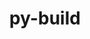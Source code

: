 ---
title: "py-build"
layout: cache
categories: [package, develop]
meta: {"compilers": ["gcc@=11.4.0", "gcc@=13.2.0"], "num_specs": 31, "num_specs_by_stack": {"e4s": 14, "e4s-neoverse_v1": 3, "ml-linux-aarch64-cpu": 6, "ml-linux-aarch64-cuda": 7, "ml-linux-x86_64-cpu": 7, "ml-linux-x86_64-cuda": 6, "root": 31}, "oss": ["ubuntu22.04", "ubuntu24.04"], "platforms": ["linux"], "stacks": ["e4s", "e4s-neoverse_v1", "ml-linux-aarch64-cpu", "ml-linux-aarch64-cuda", "ml-linux-x86_64-cpu", "ml-linux-x86_64-cuda", "root"], "targets": ["aarch64", "neoverse_v1", "x86_64_v3"], "versions": ["1.2.1"]}
spec_details: [{"compiler": "gcc@=11.4.0", "hash": "pfqg2xienllgkr2rb23fugktb23zwwbr", "os": "ubuntu22.04", "platform": "linux", "size": "-", "stacks": ["e4s-neoverse_v1", "root"], "tarball": "https://binaries.spack.io/develop/build_cache/linux-ubuntu22.04-neoverse_v1/gcc-11.4.0/py-build-1.2.1/linux-ubuntu22.04-neoverse_v1-gcc-11.4.0-py-build-1.2.1-pfqg2xienllgkr2rb23fugktb23zwwbr.spack", "target": "neoverse_v1", "variants": ["build_system=python_pip", "~virtualenv"], "versions": ["1.2.1"]}, {"compiler": "gcc@=11.4.0", "hash": "rtkgino4iuiooynnokqzkegreehe644x", "os": "ubuntu22.04", "platform": "linux", "size": "-", "stacks": ["e4s-neoverse_v1", "root"], "tarball": "https://binaries.spack.io/develop/build_cache/linux-ubuntu22.04-neoverse_v1/gcc-11.4.0/py-build-1.2.1/linux-ubuntu22.04-neoverse_v1-gcc-11.4.0-py-build-1.2.1-rtkgino4iuiooynnokqzkegreehe644x.spack", "target": "neoverse_v1", "variants": ["build_system=python_pip", "~virtualenv"], "versions": ["1.2.1"]}, {"compiler": "gcc@=11.4.0", "hash": "wp6ao6pao5z63q2bt7dyjjf37qapzafk", "os": "ubuntu22.04", "platform": "linux", "size": "-", "stacks": ["e4s-neoverse_v1", "root"], "tarball": "https://binaries.spack.io/develop/build_cache/linux-ubuntu22.04-neoverse_v1/gcc-11.4.0/py-build-1.2.1/linux-ubuntu22.04-neoverse_v1-gcc-11.4.0-py-build-1.2.1-wp6ao6pao5z63q2bt7dyjjf37qapzafk.spack", "target": "neoverse_v1", "variants": ["build_system=python_pip", "~virtualenv"], "versions": ["1.2.1"]}, {"compiler": "gcc@=11.4.0", "hash": "5s6jk5hod3irftdzlwzy57sxaybpduuh", "os": "ubuntu22.04", "platform": "linux", "size": "-", "stacks": ["e4s", "root"], "tarball": "https://binaries.spack.io/develop/build_cache/linux-ubuntu22.04-x86_64_v3/gcc-11.4.0/py-build-1.2.1/linux-ubuntu22.04-x86_64_v3-gcc-11.4.0-py-build-1.2.1-5s6jk5hod3irftdzlwzy57sxaybpduuh.spack", "target": "x86_64_v3", "variants": ["build_system=python_pip", "~virtualenv"], "versions": ["1.2.1"]}, {"compiler": "gcc@=11.4.0", "hash": "lk37cd7pzvwcwcjymfpxgndrw3whvme5", "os": "ubuntu22.04", "platform": "linux", "size": "-", "stacks": ["e4s", "root"], "tarball": "https://binaries.spack.io/develop/build_cache/linux-ubuntu22.04-x86_64_v3/gcc-11.4.0/py-build-1.2.1/linux-ubuntu22.04-x86_64_v3-gcc-11.4.0-py-build-1.2.1-lk37cd7pzvwcwcjymfpxgndrw3whvme5.spack", "target": "x86_64_v3", "variants": ["build_system=python_pip", "~virtualenv"], "versions": ["1.2.1"]}, {"compiler": "gcc@=11.4.0", "hash": "yydu7kjtxhb2kofuynrzkker2jnwh7rs", "os": "ubuntu22.04", "platform": "linux", "size": "-", "stacks": ["e4s", "root"], "tarball": "https://binaries.spack.io/develop/build_cache/linux-ubuntu22.04-x86_64_v3/gcc-11.4.0/py-build-1.2.1/linux-ubuntu22.04-x86_64_v3-gcc-11.4.0-py-build-1.2.1-yydu7kjtxhb2kofuynrzkker2jnwh7rs.spack", "target": "x86_64_v3", "variants": ["build_system=python_pip", "~virtualenv"], "versions": ["1.2.1"]}, {"compiler": "gcc@=11.4.0", "hash": "jus73c7bnf4gt3zryctkzr34zr2w4wg7", "os": "ubuntu22.04", "platform": "linux", "size": "-", "stacks": ["e4s", "root"], "tarball": "https://binaries.spack.io/develop/build_cache/linux-ubuntu22.04-x86_64_v3/gcc-11.4.0/py-build-1.2.1/linux-ubuntu22.04-x86_64_v3-gcc-11.4.0-py-build-1.2.1-jus73c7bnf4gt3zryctkzr34zr2w4wg7.spack", "target": "x86_64_v3", "variants": ["build_system=python_pip", "~virtualenv"], "versions": ["1.2.1"]}, {"compiler": "gcc@=11.4.0", "hash": "uleypetr4qr2stsutho4jqdwvoyscspw", "os": "ubuntu22.04", "platform": "linux", "size": "-", "stacks": ["e4s", "root"], "tarball": "https://binaries.spack.io/develop/build_cache/linux-ubuntu22.04-x86_64_v3/gcc-11.4.0/py-build-1.2.1/linux-ubuntu22.04-x86_64_v3-gcc-11.4.0-py-build-1.2.1-uleypetr4qr2stsutho4jqdwvoyscspw.spack", "target": "x86_64_v3", "variants": ["build_system=python_pip", "~virtualenv"], "versions": ["1.2.1"]}, {"compiler": "gcc@=11.4.0", "hash": "g5nnb6segsguzdonsw6d7utyepux4iin", "os": "ubuntu22.04", "platform": "linux", "size": "-", "stacks": ["e4s", "root"], "tarball": "https://binaries.spack.io/develop/build_cache/linux-ubuntu22.04-x86_64_v3/gcc-11.4.0/py-build-1.2.1/linux-ubuntu22.04-x86_64_v3-gcc-11.4.0-py-build-1.2.1-g5nnb6segsguzdonsw6d7utyepux4iin.spack", "target": "x86_64_v3", "variants": ["build_system=python_pip", "~virtualenv"], "versions": ["1.2.1"]}, {"compiler": "gcc@=11.4.0", "hash": "c32fwdkggc4yscy57kx7nc32elzvycku", "os": "ubuntu22.04", "platform": "linux", "size": "-", "stacks": ["e4s", "root"], "tarball": "https://binaries.spack.io/develop/build_cache/linux-ubuntu22.04-x86_64_v3/gcc-11.4.0/py-build-1.2.1/linux-ubuntu22.04-x86_64_v3-gcc-11.4.0-py-build-1.2.1-c32fwdkggc4yscy57kx7nc32elzvycku.spack", "target": "x86_64_v3", "variants": ["build_system=python_pip", "~virtualenv"], "versions": ["1.2.1"]}, {"compiler": "gcc@=11.4.0", "hash": "e2va5aj4vyusf6pvv24twdb2z5pso2op", "os": "ubuntu22.04", "platform": "linux", "size": "-", "stacks": ["e4s", "root"], "tarball": "https://binaries.spack.io/develop/build_cache/linux-ubuntu22.04-x86_64_v3/gcc-11.4.0/py-build-1.2.1/linux-ubuntu22.04-x86_64_v3-gcc-11.4.0-py-build-1.2.1-e2va5aj4vyusf6pvv24twdb2z5pso2op.spack", "target": "x86_64_v3", "variants": ["build_system=python_pip", "~virtualenv"], "versions": ["1.2.1"]}, {"compiler": "gcc@=11.4.0", "hash": "mrefeftaiz5yvc57nbvixcms5bfnnp6e", "os": "ubuntu22.04", "platform": "linux", "size": "-", "stacks": ["e4s", "root"], "tarball": "https://binaries.spack.io/develop/build_cache/linux-ubuntu22.04-x86_64_v3/gcc-11.4.0/py-build-1.2.1/linux-ubuntu22.04-x86_64_v3-gcc-11.4.0-py-build-1.2.1-mrefeftaiz5yvc57nbvixcms5bfnnp6e.spack", "target": "x86_64_v3", "variants": ["build_system=python_pip", "~virtualenv"], "versions": ["1.2.1"]}, {"compiler": "gcc@=11.4.0", "hash": "pxgkxhs5ash5yxn4qopbyspgg7qp6qpv", "os": "ubuntu22.04", "platform": "linux", "size": "-", "stacks": ["e4s", "root"], "tarball": "https://binaries.spack.io/develop/build_cache/linux-ubuntu22.04-x86_64_v3/gcc-11.4.0/py-build-1.2.1/linux-ubuntu22.04-x86_64_v3-gcc-11.4.0-py-build-1.2.1-pxgkxhs5ash5yxn4qopbyspgg7qp6qpv.spack", "target": "x86_64_v3", "variants": ["build_system=python_pip", "~virtualenv"], "versions": ["1.2.1"]}, {"compiler": "gcc@=11.4.0", "hash": "qinkdkfdpifcmtrxuyalzozq3mulpxjj", "os": "ubuntu22.04", "platform": "linux", "size": "-", "stacks": ["e4s", "root"], "tarball": "https://binaries.spack.io/develop/build_cache/linux-ubuntu22.04-x86_64_v3/gcc-11.4.0/py-build-1.2.1/linux-ubuntu22.04-x86_64_v3-gcc-11.4.0-py-build-1.2.1-qinkdkfdpifcmtrxuyalzozq3mulpxjj.spack", "target": "x86_64_v3", "variants": ["build_system=python_pip", "~virtualenv"], "versions": ["1.2.1"]}, {"compiler": "gcc@=11.4.0", "hash": "tnxo2q62nyzz6n53hckj2g7qtzdazhyx", "os": "ubuntu22.04", "platform": "linux", "size": "-", "stacks": ["e4s", "root"], "tarball": "https://binaries.spack.io/develop/build_cache/linux-ubuntu22.04-x86_64_v3/gcc-11.4.0/py-build-1.2.1/linux-ubuntu22.04-x86_64_v3-gcc-11.4.0-py-build-1.2.1-tnxo2q62nyzz6n53hckj2g7qtzdazhyx.spack", "target": "x86_64_v3", "variants": ["build_system=python_pip", "~virtualenv"], "versions": ["1.2.1"]}, {"compiler": "gcc@=11.4.0", "hash": "vu22je6zbgiwokchhpxrnvf5uva5gxmh", "os": "ubuntu22.04", "platform": "linux", "size": "-", "stacks": ["e4s", "root"], "tarball": "https://binaries.spack.io/develop/build_cache/linux-ubuntu22.04-x86_64_v3/gcc-11.4.0/py-build-1.2.1/linux-ubuntu22.04-x86_64_v3-gcc-11.4.0-py-build-1.2.1-vu22je6zbgiwokchhpxrnvf5uva5gxmh.spack", "target": "x86_64_v3", "variants": ["build_system=python_pip", "~virtualenv"], "versions": ["1.2.1"]}, {"compiler": "gcc@=11.4.0", "hash": "zj2tpjyfjjvqtuslsofafug6dps6nn44", "os": "ubuntu22.04", "platform": "linux", "size": "-", "stacks": ["e4s", "root"], "tarball": "https://binaries.spack.io/develop/build_cache/linux-ubuntu22.04-x86_64_v3/gcc-11.4.0/py-build-1.2.1/linux-ubuntu22.04-x86_64_v3-gcc-11.4.0-py-build-1.2.1-zj2tpjyfjjvqtuslsofafug6dps6nn44.spack", "target": "x86_64_v3", "variants": ["build_system=python_pip", "~virtualenv"], "versions": ["1.2.1"]}, {"compiler": "gcc@=13.2.0", "hash": "6ba5qomdrasmnovoo4webaz44asajisw", "os": "ubuntu24.04", "platform": "linux", "size": "-", "stacks": ["ml-linux-aarch64-cpu", "ml-linux-aarch64-cuda", "root"], "tarball": "https://binaries.spack.io/develop/build_cache/linux-ubuntu24.04-aarch64/gcc-13.2.0/py-build-1.2.1/linux-ubuntu24.04-aarch64-gcc-13.2.0-py-build-1.2.1-6ba5qomdrasmnovoo4webaz44asajisw.spack", "target": "aarch64", "variants": ["build_system=python_pip", "~virtualenv"], "versions": ["1.2.1"]}, {"compiler": "gcc@=13.2.0", "hash": "b2xgixaooxowbe4brx5yt3uo5u3spqyb", "os": "ubuntu24.04", "platform": "linux", "size": "-", "stacks": ["ml-linux-aarch64-cpu", "ml-linux-aarch64-cuda", "root"], "tarball": "https://binaries.spack.io/develop/build_cache/linux-ubuntu24.04-aarch64/gcc-13.2.0/py-build-1.2.1/linux-ubuntu24.04-aarch64-gcc-13.2.0-py-build-1.2.1-b2xgixaooxowbe4brx5yt3uo5u3spqyb.spack", "target": "aarch64", "variants": ["build_system=python_pip", "~virtualenv"], "versions": ["1.2.1"]}, {"compiler": "gcc@=13.2.0", "hash": "bfmwy3lsimh4wytljj3rkxeblximjzji", "os": "ubuntu24.04", "platform": "linux", "size": "-", "stacks": ["ml-linux-aarch64-cpu", "ml-linux-aarch64-cuda", "root"], "tarball": "https://binaries.spack.io/develop/build_cache/linux-ubuntu24.04-aarch64/gcc-13.2.0/py-build-1.2.1/linux-ubuntu24.04-aarch64-gcc-13.2.0-py-build-1.2.1-bfmwy3lsimh4wytljj3rkxeblximjzji.spack", "target": "aarch64", "variants": ["build_system=python_pip", "~virtualenv"], "versions": ["1.2.1"]}, {"compiler": "gcc@=13.2.0", "hash": "mpfxiomokzm4sgtibljdilb6kfh4lu74", "os": "ubuntu24.04", "platform": "linux", "size": "-", "stacks": ["ml-linux-aarch64-cpu", "ml-linux-aarch64-cuda", "root"], "tarball": "https://binaries.spack.io/develop/build_cache/linux-ubuntu24.04-aarch64/gcc-13.2.0/py-build-1.2.1/linux-ubuntu24.04-aarch64-gcc-13.2.0-py-build-1.2.1-mpfxiomokzm4sgtibljdilb6kfh4lu74.spack", "target": "aarch64", "variants": ["build_system=python_pip", "~virtualenv"], "versions": ["1.2.1"]}, {"compiler": "gcc@=13.2.0", "hash": "ommaakozrsjzxjzzsd2anxkbofxsyh3g", "os": "ubuntu24.04", "platform": "linux", "size": "-", "stacks": ["ml-linux-aarch64-cpu", "ml-linux-aarch64-cuda", "root"], "tarball": "https://binaries.spack.io/develop/build_cache/linux-ubuntu24.04-aarch64/gcc-13.2.0/py-build-1.2.1/linux-ubuntu24.04-aarch64-gcc-13.2.0-py-build-1.2.1-ommaakozrsjzxjzzsd2anxkbofxsyh3g.spack", "target": "aarch64", "variants": ["build_system=python_pip", "~virtualenv"], "versions": ["1.2.1"]}, {"compiler": "gcc@=13.2.0", "hash": "vxrcvlkkpmeg56tjbtznk5txrx5u7zbm", "os": "ubuntu24.04", "platform": "linux", "size": "-", "stacks": ["ml-linux-aarch64-cpu", "ml-linux-aarch64-cuda", "root"], "tarball": "https://binaries.spack.io/develop/build_cache/linux-ubuntu24.04-aarch64/gcc-13.2.0/py-build-1.2.1/linux-ubuntu24.04-aarch64-gcc-13.2.0-py-build-1.2.1-vxrcvlkkpmeg56tjbtznk5txrx5u7zbm.spack", "target": "aarch64", "variants": ["build_system=python_pip", "~virtualenv"], "versions": ["1.2.1"]}, {"compiler": "gcc@=13.2.0", "hash": "za66dgnznhvvvunks6zgk7du5owgll2w", "os": "ubuntu24.04", "platform": "linux", "size": "-", "stacks": ["ml-linux-aarch64-cuda", "root"], "tarball": "https://binaries.spack.io/develop/build_cache/linux-ubuntu24.04-aarch64/gcc-13.2.0/py-build-1.2.1/linux-ubuntu24.04-aarch64-gcc-13.2.0-py-build-1.2.1-za66dgnznhvvvunks6zgk7du5owgll2w.spack", "target": "aarch64", "variants": ["build_system=python_pip", "~virtualenv"], "versions": ["1.2.1"]}, {"compiler": "gcc@=13.2.0", "hash": "cwdacvano344oy3sfe4p2hu55xjvniez", "os": "ubuntu24.04", "platform": "linux", "size": "-", "stacks": ["ml-linux-x86_64-cpu", "ml-linux-x86_64-cuda", "root"], "tarball": "https://binaries.spack.io/develop/build_cache/linux-ubuntu24.04-x86_64_v3/gcc-13.2.0/py-build-1.2.1/linux-ubuntu24.04-x86_64_v3-gcc-13.2.0-py-build-1.2.1-cwdacvano344oy3sfe4p2hu55xjvniez.spack", "target": "x86_64_v3", "variants": ["build_system=python_pip", "~virtualenv"], "versions": ["1.2.1"]}, {"compiler": "gcc@=13.2.0", "hash": "dubjxvknkub7vxbq4vkgnpbwxedqsd7m", "os": "ubuntu24.04", "platform": "linux", "size": "-", "stacks": ["ml-linux-x86_64-cpu", "ml-linux-x86_64-cuda", "root"], "tarball": "https://binaries.spack.io/develop/build_cache/linux-ubuntu24.04-x86_64_v3/gcc-13.2.0/py-build-1.2.1/linux-ubuntu24.04-x86_64_v3-gcc-13.2.0-py-build-1.2.1-dubjxvknkub7vxbq4vkgnpbwxedqsd7m.spack", "target": "x86_64_v3", "variants": ["build_system=python_pip", "~virtualenv"], "versions": ["1.2.1"]}, {"compiler": "gcc@=13.2.0", "hash": "fzzgqwv3v2f77bz6shx52moouyyb5pzk", "os": "ubuntu24.04", "platform": "linux", "size": "-", "stacks": ["ml-linux-x86_64-cpu", "root"], "tarball": "https://binaries.spack.io/develop/build_cache/linux-ubuntu24.04-x86_64_v3/gcc-13.2.0/py-build-1.2.1/linux-ubuntu24.04-x86_64_v3-gcc-13.2.0-py-build-1.2.1-fzzgqwv3v2f77bz6shx52moouyyb5pzk.spack", "target": "x86_64_v3", "variants": ["build_system=python_pip", "~virtualenv"], "versions": ["1.2.1"]}, {"compiler": "gcc@=13.2.0", "hash": "g4usgfd77bsqx7hnirhe5akgblb6r7yw", "os": "ubuntu24.04", "platform": "linux", "size": "-", "stacks": ["ml-linux-x86_64-cpu", "ml-linux-x86_64-cuda", "root"], "tarball": "https://binaries.spack.io/develop/build_cache/linux-ubuntu24.04-x86_64_v3/gcc-13.2.0/py-build-1.2.1/linux-ubuntu24.04-x86_64_v3-gcc-13.2.0-py-build-1.2.1-g4usgfd77bsqx7hnirhe5akgblb6r7yw.spack", "target": "x86_64_v3", "variants": ["build_system=python_pip", "~virtualenv"], "versions": ["1.2.1"]}, {"compiler": "gcc@=13.2.0", "hash": "qb45livxeaykdhsfzsiae6uhzw7tzopt", "os": "ubuntu24.04", "platform": "linux", "size": "-", "stacks": ["ml-linux-x86_64-cpu", "ml-linux-x86_64-cuda", "root"], "tarball": "https://binaries.spack.io/develop/build_cache/linux-ubuntu24.04-x86_64_v3/gcc-13.2.0/py-build-1.2.1/linux-ubuntu24.04-x86_64_v3-gcc-13.2.0-py-build-1.2.1-qb45livxeaykdhsfzsiae6uhzw7tzopt.spack", "target": "x86_64_v3", "variants": ["build_system=python_pip", "~virtualenv"], "versions": ["1.2.1"]}, {"compiler": "gcc@=13.2.0", "hash": "qp3elfog5shtkl7v6stbvcz4rxsqi4zu", "os": "ubuntu24.04", "platform": "linux", "size": "-", "stacks": ["ml-linux-x86_64-cpu", "ml-linux-x86_64-cuda", "root"], "tarball": "https://binaries.spack.io/develop/build_cache/linux-ubuntu24.04-x86_64_v3/gcc-13.2.0/py-build-1.2.1/linux-ubuntu24.04-x86_64_v3-gcc-13.2.0-py-build-1.2.1-qp3elfog5shtkl7v6stbvcz4rxsqi4zu.spack", "target": "x86_64_v3", "variants": ["build_system=python_pip", "~virtualenv"], "versions": ["1.2.1"]}, {"compiler": "gcc@=13.2.0", "hash": "wiutq7svjmhdnickirxpyqptdsbzfgok", "os": "ubuntu24.04", "platform": "linux", "size": "-", "stacks": ["ml-linux-x86_64-cpu", "ml-linux-x86_64-cuda", "root"], "tarball": "https://binaries.spack.io/develop/build_cache/linux-ubuntu24.04-x86_64_v3/gcc-13.2.0/py-build-1.2.1/linux-ubuntu24.04-x86_64_v3-gcc-13.2.0-py-build-1.2.1-wiutq7svjmhdnickirxpyqptdsbzfgok.spack", "target": "x86_64_v3", "variants": ["build_system=python_pip", "~virtualenv"], "versions": ["1.2.1"]}]
---